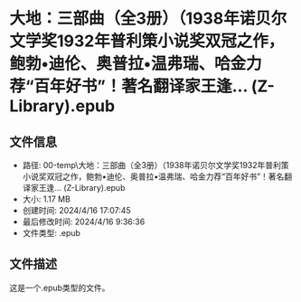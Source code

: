 ﻿# 大地：三部曲（全3册）（1938年诺贝尔文学奖1932年普利策小说奖双冠之作，鲍勃•迪伦、奥普拉•温弗瑞、哈金力荐“百年好书”！著名翻译家王逢... (Z-Library).epub

## 文件信息
- 路径: 00-temp\大地：三部曲（全3册）（1938年诺贝尔文学奖1932年普利策小说奖双冠之作，鲍勃•迪伦、奥普拉•温弗瑞、哈金力荐“百年好书”！著名翻译家王逢... (Z-Library).epub
- 大小: 1.17 MB
- 创建时间: 2024/4/16 17:07:45
- 最后修改时间: 2024/4/16 9:36:36
- 文件类型: .epub

## 文件描述
这是一个.epub类型的文件。

